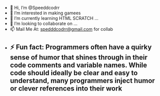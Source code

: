 - 👋 Hi, I’m @Speeddcodrr
- 👀 I’m interested in making gamees
- 🌱 I’m currently learning HTML SCRATCH ...
- 💞️ I’m looking to collaborate on ...
- 📫 Mail Me At: spedddcodrr@gmail.com for collab 
- ⚡ Fun fact: Programmers often have a quirky sense of humor that shines through in their code comments and variable names. While code should ideally be clear and easy to understand, many programmers inject humor or clever references into their work
  --------------------------------------------------------------------------------------------------------------------------------------------------------------------------------------------------------------------------------------------------------------------------------------------------------------------------------
<!---
Speeddcodrr/Speeddcodrr is a ✨ special ✨ repository because its `README.md` (this file) appears on your GitHub profile.
You can click the Preview link to take a look at your changes.
--->
